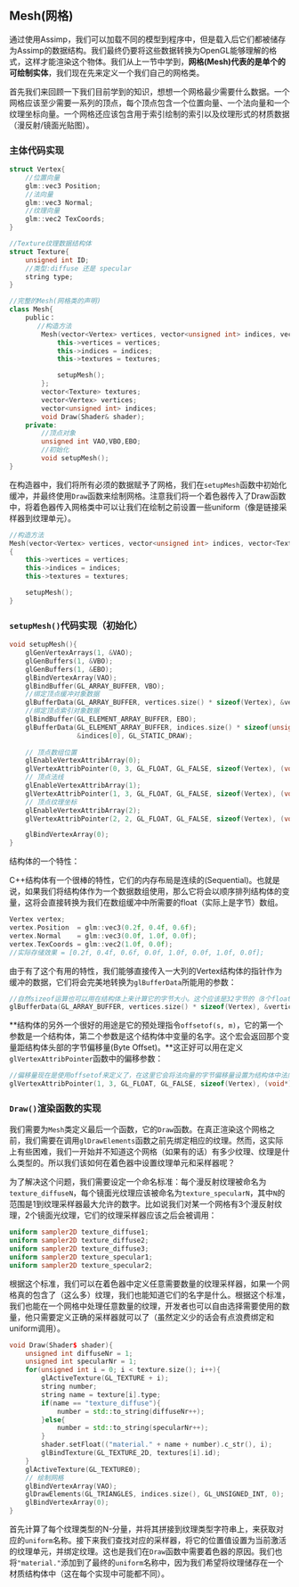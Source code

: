 ## Mesh(网格)

​		通过使用Assimp，我们可以加载不同的模型到程序中，但是载入后它们都被储存为Assimp的数据结构。我们最终仍要将这些数据转换为OpenGL能够理解的格式，这样才能渲染这个物体。我们从上一节中学到，**网格(Mesh)代表的是单个的可绘制实体**，我们现在先来定义一个我们自己的网格类。

​		首先我们来回顾一下我们目前学到的知识，想想一个网格最少需要什么数据。一个网格应该至少需要一系列的顶点，每个顶点包含一个位置向量、一个法向量和一个纹理坐标向量。一个网格还应该包含用于索引绘制的索引以及纹理形式的材质数据（漫反射/镜面光贴图）。

### 主体代码实现

```c++
struct Vertex{
    //位置向量
	glm::vec3 Position;
    //法向量
	glm::vec3 Normal;
	//纹理向量
    glm::vec2 TexCoords;
}
```

```c++
//Texture纹理数据结构体
struct Texture{
	unsigned int ID;
    //类型:diffuse 还是 specular
	string type;
}
```

```c++
//完整的Mesh(网格类的声明)
class Mesh{
	public：
       //构造方法
		Mesh(vector<Vertex> vertices, vector<unsigned int> indices, vector<Texture> textures) {
			this->vertices = vertices;
			this->indices = indices;
			this->textures = textures;

			setupMesh();
		};
		vector<Texture> textures;
		vector<Vertex> vertices;
		vector<unsigned int> indices;
		void Draw(Shader& shader);
    private:
    	//顶点对象
    	unsigned int VAO,VBO,EBO;
    	//初始化
    	void setupMesh();
}
```

​		在构造器中，我们将所有必须的数据赋予了网格，我们在`setupMesh`函数中初始化缓冲，并最终使用`Draw`函数来绘制网格。注意我们将一个着色器传入了Draw函数中，将着色器传入网格类中可以让我们在绘制之前设置一些uniform（像是链接采样器到纹理单元）。

```c++
//构造方法
Mesh(vector<Vertex> vertices, vector<unsigned int> indices, vector<Texture> textures)
{
    this->vertices = vertices;
    this->indices = indices;
    this->textures = textures;

    setupMesh();
}
```

### `setupMesh()`代码实现（初始化）

```c++
void setupMesh(){
    glGenVertexArrays(1, &VAO);
    glGenBuffers(1, &VBO);
    glGenBuffers(1, &EBO);
    glBindVertexArray(VAO);
    glBindBuffer(GL_ARRAY_BUFFER, VBO);
	//绑定顶点缓冲对象数据
    glBufferData(GL_ARRAY_BUFFER, vertices.size() * sizeof(Vertex), &vertices[0], GL_STATIC_DRAW);  
    //绑定顶点索引对象数据
    glBindBuffer(GL_ELEMENT_ARRAY_BUFFER, EBO);
    glBufferData(GL_ELEMENT_ARRAY_BUFFER, indices.size() * sizeof(unsigned int), 
                 &indices[0], GL_STATIC_DRAW);
    
    // 顶点数组位置
    glEnableVertexAttribArray(0);   
    glVertexAttribPointer(0, 3, GL_FLOAT, GL_FALSE, sizeof(Vertex), (void*)0);
    // 顶点法线
    glEnableVertexAttribArray(1);   
    glVertexAttribPointer(1, 3, GL_FLOAT, GL_FALSE, sizeof(Vertex), (void*)offsetof(Vertex, Normal));
    // 顶点纹理坐标
    glEnableVertexAttribArray(2);   
    glVertexAttribPointer(2, 2, GL_FLOAT, GL_FALSE, sizeof(Vertex), (void*)offsetof(Vertex, TexCoords));

    glBindVertexArray(0);
}
```

结构体的一个特性：

​		C++结构体有一个很棒的特性，它们的内存布局是连续的(Sequential)。也就是说，如果我们将结构体作为一个数据数组使用，那么它将会以顺序排列结构体的变量，这将会直接转换为我们在数组缓冲中所需要的float（实际上是字节）数组。

```c++
Vertex vertex;
vertex.Position  = glm::vec3(0.2f, 0.4f, 0.6f);
vertex.Normal    = glm::vec3(0.0f, 1.0f, 0.0f);
vertex.TexCoords = glm::vec2(1.0f, 0.0f);
//实际存储效果 = [0.2f, 0.4f, 0.6f, 0.0f, 1.0f, 0.0f, 1.0f, 0.0f];
```

由于有了这个有用的特性，我们能够直接传入一大列的Vertex结构体的指针作为缓冲的数据，它们将会完美地转换为`glBufferData`所能用的参数：

```c++
//自然sizeof运算也可以用在结构体上来计算它的字节大小。这个应该是32字节的（8个float * 每个4字节）。
glBufferData(GL_ARRAY_BUFFER, vertices.size() * sizeof(Vertex), &vertices[0], GL_STATIC_DRAW);
```

**结构体的另外一个很好的用途是它的预处理指令`offsetof(s, m)`，它的第一个参数是一个结构体，第二个参数是这个结构体中变量的名字。这个宏会返回那个变量距结构体头部的字节偏移量(Byte Offset)。**这正好可以用在定义`glVertexAttribPointer`函数中的偏移参数：

```c++
//偏移量现在是使用offsetof来定义了，在这里它会将法向量的字节偏移量设置为结构体中法向量的偏移量，也就是3个float，即12字节。注意，我们同样将步长参数设置为了Vertex结构体的大小。
glVertexAttribPointer(1, 3, GL_FLOAT, GL_FALSE, sizeof(Vertex), (void*)offsetof(Vertex, Normal)); 
```

### `Draw()`渲染函数的实现

​		我们需要为`Mesh`类定义最后一个函数，它的`Draw`函数。在真正渲染这个网格之前，我们需要在调用`glDrawElements`函数之前先绑定相应的纹理。然而，这实际上有些困难，我们一开始并不知道这个网格（如果有的话）有多少纹理、纹理是什么类型的。所以我们该如何在着色器中设置纹理单元和采样器呢？

​		为了解决这个问题，我们需要设定一个命名标准：每个漫反射纹理被命名为`texture_diffuseN`，每个镜面光纹理应该被命名为`texture_specularN`，其中`N`的范围是1到纹理采样器最大允许的数字。比如说我们对某一个网格有3个漫反射纹理，2个镜面光纹理，它们的纹理采样器应该之后会被调用：

```glsl
uniform sampler2D texture_diffuse1;
uniform sampler2D texture_diffuse2;
uniform sampler2D texture_diffuse3;
uniform sampler2D texture_specular1;
uniform sampler2D texture_specular2;
```

​		根据这个标准，我们可以在着色器中定义任意需要数量的纹理采样器，如果一个网格真的包含了（这么多）纹理，我们也能知道它们的名字是什么。根据这个标准，我们也能在一个网格中处理任意数量的纹理，开发者也可以自由选择需要使用的数量，他只需要定义正确的采样器就可以了（虽然定义少的话会有点浪费绑定和uniform调用）。

```c++
void Draw(Shader$ shader){
    unsigned int diffuseNr = 1;
    unsigned int specularNr = 1;
    for(unsigned int i = 0; i < texture.size(); i++){
        glActiveTexture(GL_TEXTURE + i);
        string number;
        string name = texture[i].type;
        if(name == "texture_diffuse"){
            number = std::to_string(diffuseNr++);
        }else{
            number = std::to_string(specularNr++);
        }
        shader.setFloat(("material." + name + number).c_str(), i);
        glBindTexture(GL_TEXTURE_2D, textures[i].id);
    }
    glActiveTexture(GL_TEXTURE0);
    // 绘制网格
    glBindVertexArray(VAO);
    glDrawElements(GL_TRIANGLES, indices.size(), GL_UNSIGNED_INT, 0);
    glBindVertexArray(0);
}
```

​		首先计算了每个纹理类型的N-分量，并将其拼接到纹理类型字符串上，来获取对应的`uniform`名称。接下来我们查找对应的采样器，将它的位置值设置为当前激活的纹理单元，并绑定纹理。这也是我们在`Draw`函数中需要着色器的原因。我们也将`"material."`添加到了最终的`uniform`名称中，因为我们希望将纹理储存在一个材质结构体中（这在每个实现中可能都不同）。
